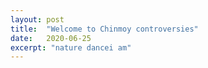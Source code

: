 ```yaml
---
layout: post
title:  "Welcome to Chinmoy controversies"
date:   2020-06-25
excerpt: "nature dancei am"
---
```

